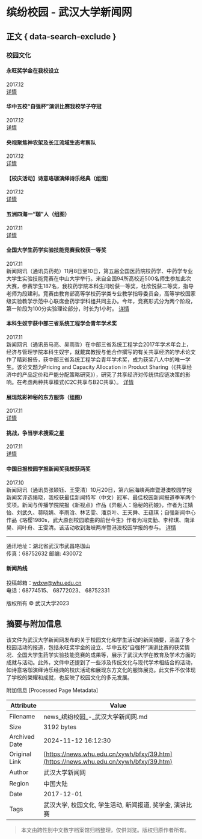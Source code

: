 # 缤纷校园 - 武汉大学新闻网

## 正文 { data-search-exclude }


### 校园文化

#### 永旺奖学金在我校设立
2017.12  
[详情](http://news.whu.edu.cn/info/1002/50271.htm)

#### 华中五校“自强杯”演讲比赛我校学子夺冠
2017.12  
[详情](http://news.whu.edu.cn/info/1002/50269.htm)

#### 央视聚焦神农架及长江流域生态考察队
2017.12  
[详情](http://news.whu.edu.cn/info/1002/50211.htm)

#### 【校庆活动】诗意珞珈演绎诗乐经典（组图）
2017.12  
[详情](http://news.whu.edu.cn/info/1002/50122.htm)

#### 五洲四海一“珈”人（组图）
2017.11  
[详情](http://news.whu.edu.cn/info/1002/49974.htm)

#### 全国大学生药学实验技能竞赛我校获一等奖
2017.11  
新闻网讯（通讯员药苑）11月8日至10日，第五届全国医药院校药学、中药学专业大学生实验技能竞赛在中山大学举行。来自全国94所高校近500名师生参加此次大赛，参赛学生187名，我校药学院本科生闫盼获一等奖，杜欣悦获二等奖，指导老师为段建利。竞赛由教育部高等学校药学类专业教学指导委员会，高等学校国家级实验教学示范中心联席会药学学科组共同主办。今年，竞赛形式分为两个阶段，第一阶段为100分实验理论部分，时长为1小时。
[详情](../../info/1007/49941.htm)

#### 本科生奴宇获中部三省系统工程学会青年学术奖
2017.11  
新闻网讯（通讯员马亮、吴雨哲）在中部三省系统工程学会2017年学术年会上，经济与管理学院本科生奴宇，就戴宾教授与他合作撰写的有关共享经济的学术论文作了精彩报告，获中部三省系统工程学会青年学术奖，成为获奖八人中的唯一学生。该论文题为Pricing and Capacity Allocation in Product Sharing（《共享经济中的产品定价和产能分配策略研究》），研究了共享经济对传统供应链决策的影响。在考虑两种共享模式(C2C共享与B2C共享）。
[详情](../../info/1007/49924.htm)

#### 展现炫彩神秘的东方服饰（组图）
2017.11  
[详情](http://news.whu.edu.cn/info/1002/49831.htm)

#### 挑战，争当学术搜索之星
2017.11  
[详情](http://news.whu.edu.cn/info/1002/49796.htm)

#### 中国日报校园学报新闻奖我校获两奖
2017.10  
新闻网讯（通讯员张颖钰、王雯清）10月20日，第六届海峡两岸暨港澳校园学报新闻奖评选揭晓，我校获最佳新闻特写（中文）冠军、最佳校园新闻报道季军两个奖项。新闻与传播学院院报《新视点》作品《异躯人：隐秘的药娘》，作者为江婧怡、刘武久、蒋晓婧、李雨浛、林艺雯、潘京叶、王天舜、王蕴琪；自强新闻中心作品《珞樱1980s，武大原创校园歌曲的前世今生》作者为冯奕勤、李梓琪、南泽昊、闻叶舟、王雯清。该活动收到海峡两岸暨港澳校园学报的参与。
[详情](../../info/1007/49723.htm)

---

通讯地址：湖北省武汉市武昌珞珈山  
传真：68752632 邮编: 430072  

#### 新闻热线
投稿邮箱：wdxw@whu.edu.cn  
电话：68774515、 68772023、 68752331  

版权所有 © 武汉大学2023

## 摘要与附加信息

<!-- tcd_abstract -->
该文件为武汉大学新闻网发布的关于校园文化和学生活动的新闻摘要，涵盖了多个校园活动的报道，包括永旺奖学金的设立、华中五校“自强杯”演讲比赛的获奖情况、全国大学生药学实验技能竞赛的成果等，展示了武汉大学在教育及学术方面的成就与活动。此外，文件中还提到了一些涉及传统文化与现代学术相结合的活动，如诗意珞珈演绎诗乐经典的校庆活动和展现东方文化的服饰展览。此文件不仅体现了学校的榮耀和成就，也反映了校园文化的多元发展。
<!-- tcd_abstract_end -->

附加信息 [Processed Page Metadata]

| Attribute       | Value                                  |
|-----------------|----------------------------------------|
| Filename        | news_缤纷校园_-_武汉大学新闻网.md                             |
| Size            | 3192 bytes                           |
| Archived Date   | 2024-11-12 16:12:30                             |
| Original Link   | [https://news.whu.edu.cn/xywh/bfxy/39.htm](https://news.whu.edu.cn/xywh/bfxy/39.htm)                       |
| Author          | 武汉大学新闻网                               |
| Region          | 中国大陆                               |
| Date            | 2017-12-01                                 |
| Tags            | 武汉大学, 校园文化, 学生活动, 新闻报道, 奖学金, 演讲比赛                                 |
>
> 本文由跨性别中文数字档案馆归档整理，仅供浏览。版权归原作者所有。
>